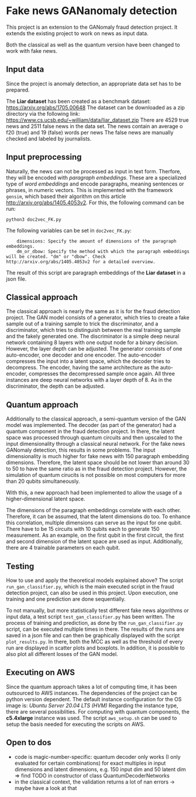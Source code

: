 
# Fake news GANanomaly detection
This project is an extension to the GANomaly fraud detection project.
It extends the existing project to work on news as input data.

Both the classical as well as the quantum version have been changed to work with fake news. 


## Input data
Since the project is anomaly detection, an appropriate data set has to be prepared.

The **Liar dataset** has been created as a benchmark dataset: https://arxiv.org/abs/1705.00648
The dataset can be downloaded as a zip directory via the following link: https://www.cs.ucsb.edu/~william/data/liar_dataset.zip
There are 4529 true news and 2511 false news in the data set. The news contain an average o f20 (true) and 19 (false) words per news
The false news are manually checked and labeled by journalists.


## Input preprocessing
Naturally, the news can not be processed as input in text form. Therfore, they will be encoded with *paragraph embeddings*.
These are a specialized type of *word embeddings* and encode paragraphs, meaning sentences or phrases, in numeric vectors.
This is implemented with the framework `gensim`, which based their algorithm on this article http://arxiv.org/abs/1405.4053v2. For this, the following command can be run:
```
python3 doc2vec_FK.py
```
The following variables can be set in `doc2vec_FK.py`:
```
    dimensions: Specify the amount of dimensions of the paragraph embeddings.
    dm_or_dbow: Specify the method with which the paragraph embeddings will be created. "dm" or "dbow". Check http://arxiv.org/abs/1405.4053v2 for a detailed overview.
```
The result of this script are paragraph embeddings of the **Liar dataset** in a json file.


## Classical approach
The classical approach is nearly the same as it is for the fraud detection project. The GAN model consists of a generator, which tries to create a fake sample out of a training sample to trick the discriminator, and a discriminator, which tries to distinguish between the real training sample and the fakely generated one.
The discriminator is a simple deep neural network containing 8 layers with one output node for a binary decision. However, the layer depth can be adjusted.
The generator consists of one auto-encoder, one decoder and one encoder. The auto-encoder compresses the input into a latent space, which the decoder tries to decompress. The encoder, having the same architecture as the auto-encoder, compresses the decompressed sample once again. All three instances are deep neural networks with a layer depth of 8. As in the discriminator, the depth can be adjusted.


## Quantum approach
Additionally to the classical approach, a semi-quantum version of the GAN model was implemented. The decoder (as part of the generator) had a quantum component in the fraud detection project. In there, the latent space was processed through quantum circuits and then upscaled to the input dimensionality through a classical neural network.
For the fake news GANomaly detection, this results in some problems. The input dimensionality is much higher for fake news with 150 paragraph embedding dimensions. Therefore, the latent space should be not lower than around 30 to 50 to have the same ratio as in the fraud detection project. However, the simulation of quantum cirucits is not possible on most computers for more than 20 qubits simultaneously.

With this, a new approach had been implemented to allow the usage of a higher-dimensional latent space.

The dimensions of the paragraph embeddings correlate with each other. Therefore, it can be assumed, that the latent dimensions do too. To enhance this correlation, multiple dimensions can serve as the input for one qubit. There have to be 15 circuits with 10 qubits each to generate 150 measurement. As an example, on the first qubit in the first circuit, the first and second dimension of the latent space are used as input. Additionally, there are 4 trainable parameters on each qubit.


## Testing
How to use and apply the theoretical models explained above?
The script `run_gan_classifier.py`, which is the main executed script in the fraud detection project, can also be used in this project. Upon execution, one training and one prediction are done sequentially.

To not manually, but more statistically test different fake news algorithms or input data, a test script `test_gan_classifier.py` has been written. The process of training and prediction, as done by the `run_gan_classifier.py` script, can be executed multiple times in there. The results of the runs are saved in a json file and can then be graphically displayed with the script `plot_results.py`.
In there, both the MCC as well as the threshold of every run are displayed in scatter plots and boxplots. In addition, it is possible to also plot all different losses of the GAN model.


## Executing on AWS
Since the quantum approach takes a lot of computing time, it has been outsourced to AWS instances.
The dependencies of the project can be python version dependent. The default instance configuration for the OS image is: *Ubuntu Server 20.04 LTS (HVM)*
Regarding the instance type, there are several possiblities. For computing with quantum components, the **c5.4xlarge** instance was used.
The script `aws_setup.sh` can be used to setup the basis needed for executing the scripts on AWS.


## Open to dos
- code is magic-number-specific: quantum decoder only works (I only evaluated for certain combinations) for exact multiples in input dimensions and latent dimensions, e.g. 150 input dim and 50 latent dim => find TODO in constructor of class QuantumDecoderNetworks
- in the classical context, the validation returns a lot of nan errors -> maybe have a look at that